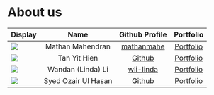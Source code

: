 # About us

Display | Name |               Github Profile                | Portfolio 
--------|:----:|:-------------------------------------------:|:---------:
![](https://via.placeholder.com/100.png?text=Photo) | Mathan Mahendran | [mathanmahe](https://github.com/mathanmahe) | [Portfolio](docs/team/johndoe.md)
![](https://via.placeholder.com/100.png?text=Photo) | Tan Yit Hien |    [Github](https://github.com/YitHien)     | [Portfolio](docs/team/johndoe.md)
![](https://via.placeholder.com/100.png?text=Photo) | Wandan (Linda) Li |    [wli-linda](https://github.com/wli-linda)    | [Portfolio](team/wli-linda.html)
![](https://via.placeholder.com/100.png?text=Photo) | Syed Ozair Ul Hasan |        [Github](https://github.com/)        | [Portfolio](docs/team/johndoe.md)

